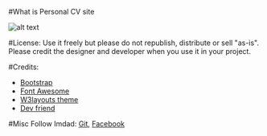 #What is
Personal CV site

![alt text](http://i67.tinypic.com/f2k1h1.jpg "preview")


#License:
Use it freely but please do not republish, distribute or sell "as-is". Please credit the designer and developer when you use it in your project.

#Credits:
- <a href="http://getbootstrap.com/" target="_blank">Bootstrap</a>
- <a href="https://fortawesome.github.io/Font-Awesome/" target="_blank">Font Awesome</a>
- <a href="https://w3layouts.com/" target="_blank">W3layouts theme</a>
- <a href="https://github.com/imdadareeph/" target="_blank">Dev friend</a>


#Misc
Follow Imdad: <a href="https://github.com/krishnachennamsetti" target="_blank">Git</a>, <a href="https://www.facebook.com/krishna.chennamsetti" target="_blank">Facebook</a>
